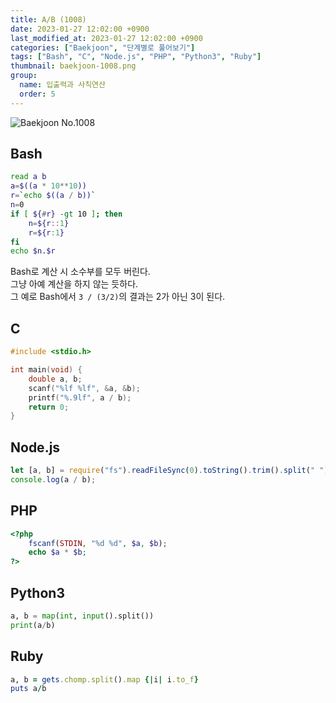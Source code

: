 ```yaml
---
title: A/B (1008)
date: 2023-01-27 12:02:00 +0900
last_modified_at: 2023-01-27 12:02:00 +0900
categories: ["Baekjoon", "단계별로 풀어보기"]
tags: ["Bash", "C", "Node.js", "PHP", "Python3", "Ruby"]
thumbnail: baekjoon-1008.png
group:
  name: 입출력과 사칙연산
  order: 5
---
```


![Baekjoon No.1008](baekjoon-1008.png)

## Bash
```bash
read a b
a=$((a * 10**10))
r=`echo $((a / b))`
n=0
if [ ${#r} -gt 10 ]; then
	n=${r::1}
	r=${r:1}
fi
echo $n.$r
```
Bash로 계산 시 소수부를 모두 버린다.  
그냥 아예 계산을 하지 않는 듯하다.  
그 예로 Bash에서 `3 / (3/2)`의 결과는 2가 아닌 3이 된다.

## C
```c
#include <stdio.h>

int main(void) {
	double a, b;
	scanf("%lf %lf", &a, &b);
	printf("%.9lf", a / b);
	return 0;
}
```

## Node.js
```javascript
let [a, b] = require("fs").readFileSync(0).toString().trim().split(" ").map(Number);
console.log(a / b);
```

## PHP
```php
<?php
	fscanf(STDIN, "%d %d", $a, $b);
	echo $a * $b;
?>
```

## Python3
```python
a, b = map(int, input().split())
print(a/b)
```

## Ruby
```ruby
a, b = gets.chomp.split().map {|i| i.to_f}
puts a/b
```
